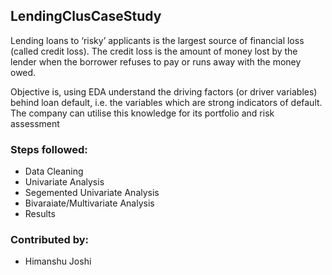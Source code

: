 ## LendingClusCaseStudy

Lending loans to ‘risky’ applicants is the largest source of financial loss (called credit loss). The credit loss is the amount of money lost by the lender when the borrower refuses to pay or runs away with the money owed.

Objective is, using EDA understand the driving factors (or driver variables) behind loan default, i.e. the variables which are strong indicators of default.  The company can utilise this knowledge for its portfolio and risk assessment

### Steps followed:
* Data Cleaning
* Univariate Analysis
* Segemented Univariate Analysis
* Bivaraiate/Multivariate Analysis
* Results

### Contributed by:
* Himanshu Joshi